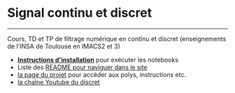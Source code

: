 # Signal continu et discret
---

Cours, TD et TP de filtrage numérique en continu et discret (enseignements de l'INSA de Toulouse en IMACS2 et 3)

  - [**Instructions d'installation**](./installation/README.md) pour exécuter les notebooks
  - Liste des [README pour naviguer dans le site](README.ipynb)
  - [la page du projet](https://balaise31.github.io/Signal/index.html) pour accéder aux polys, instructions etc.
  - [la chaîne Youtube du discret](https://youtube.com/playlist?list=PL_wkaC4iMBTlJQpi7W18pkzR_kY9d-jsU) 


